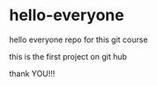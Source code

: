 # hello-everyone
hello everyone repo for this git course

this is the first project on git hub

thank YOU!!!
